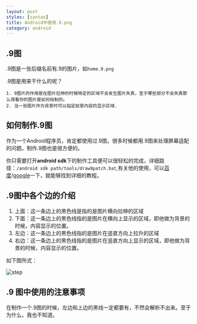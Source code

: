 ```yaml
---
layout: post
styles: [syntax]
title: Android中使用.9.png
category: android
---
```


## .9图
.9图是一张后缀名前有.9的图片，如`home.9.png`

.9图是用来干什么的呢？

    1. 9图片的作用是在图片拉伸的时候特定的区域不会发生图片失真，至于哪些部分不会失真那么得看你的图片是如何绘制的。
    2. 当一张图片作为背景时可以指定前景内容的显示区域.
    
## 如何制作.9图

作为一个Android程序员，肯定都使用过.9图，很多时候都用.9图来处理屏幕适配的问题。制作.9图也是很方便的。

你只需要打开**android sdk**下的制作工具便可以很轻松的完成，详细路径：`/android sdk path/tools/draw9patch.bat`,有关他的使用，可以[百度](http://www.baidu.com)/[google](http://www.google.com/ncr)一下，就能够找到详细的教程。

## .9图中各个边的介绍

1. 上面：这一条边上的黑色线是指的是图片横向拉伸的区域
2. 下面：这一条边上的黑色线指的是图片在横向上显示的区域，即他做为背景的时候，内容显示的位置。
3. 左边：这一条边上的黑色线指的是图片在竖直方向上拉升的区域
4. 右边：这一条边上的黑色线指的是图片在竖直方向上显示的区域，即他做为背景的时候，内容显示的位置。

如下图所式：

![step](../../../../assets/img/2014-08-18/step.jpg)

## .9 图中使用的注意事项

在制作一个.9图的时候，左边和上边的黑线一定都要有，不然会解析不出来。至于为什么，我也不知道。
